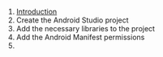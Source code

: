 1. [Introduction](https://github.com/pontocom/MovieSearch/blob/master/docs/introduction.md)
2. Create the Android Studio project
3. Add the necessary libraries to the project
4. Add the Android Manifest permissions
5. 